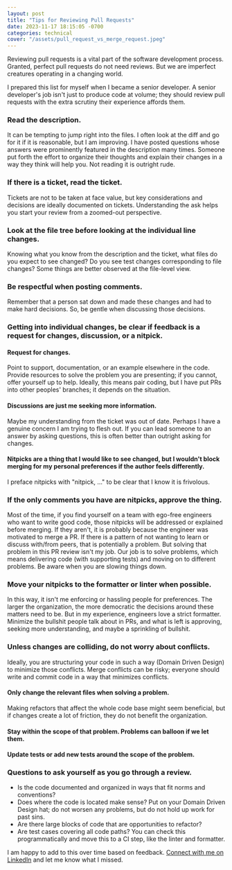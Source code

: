 ```yaml
---
layout: post
title: "Tips for Reviewing Pull Requests"
date: 2023-11-17 18:15:05 -0700
categories: technical
cover: "/assets/pull_request_vs_merge_request.jpeg"
---
```


Reviewing pull requests is a vital part of the software development process. Granted, perfect pull requests do not need reviews. But we are imperfect creatures operating in a changing world.

I prepared this list for myself when I became a senior developer. A senior developer's job isn't just to produce code at volume; they should review pull requests with the extra scrutiny their experience affords them.

### Read the description.
It can be tempting to jump right into the files. I often look at the diff and go for it if it is reasonable, but I am improving. I have posted questions whose answers were prominently featured in the description many times. Someone put forth the effort to organize their thoughts and explain their changes in a way they think will help you. Not reading it is outright rude.

### If there is a ticket, read the ticket.
Tickets are not to be taken at face value, but key considerations and decisions are ideally documented on tickets. Understanding the ask helps you start your review from a zoomed-out perspective.

### Look at the file tree before looking at the individual line changes.
Knowing what you know from the description and the ticket, what files do you expect to see changed? Do you see test changes corresponding to file changes? Some things are better observed at the file-level view.

### Be respectful when posting comments.
Remember that a person sat down and made these changes and had to make hard decisions. So, be gentle when discussing those decisions.

### Getting into individual changes, be clear if feedback is a request for changes, discussion, or a nitpick.

#### Request for changes.
Point to support, documentation, or an example elsewhere in the code. Provide resources to solve the  problem you are presenting; if you cannot, offer yourself up to help. Ideally, this means pair coding, but I have put PRs into other peoples' branches; it depends on the situation.

#### Discussions are just me seeking more information.
Maybe my understanding from the ticket was out of date. Perhaps I have a genuine concern I am trying to flesh out. If you can lead someone to an answer by asking questions, this is often better than outright asking for changes.

#### Nitpicks are a thing that I would like to see changed, but I wouldn't block merging for my personal preferences if the author feels differently.
I preface nitpicks with "nitpick, …" to be clear that I know it is frivolous.

### If the only comments you have are nitpicks, approve the thing.
Most of the time, if you find yourself on a team with ego-free engineers who want to write good code, those nitpicks will be addressed or explained before merging. If they aren't, it is probably because the engineer was motivated to merge a PR. If there is a pattern of not wanting to learn or discuss with/from peers, that is potentially a problem. But solving that problem in this PR review isn't my job. Our job is to solve problems, which means delivering code (with supporting tests) and moving on to different problems. Be aware when you are slowing things down.

### Move your nitpicks to the formatter or linter when possible.
In this way, it isn't me enforcing or hassling people for preferences. The larger the organization, the more democratic the decisions around these matters need to be. But in my experience, engineers love a strict formatter. Minimize the bullshit people talk about in PRs, and what is left is approving, seeking more understanding, and maybe a sprinkling of bullshit.

### Unless changes are colliding, do not worry about conflicts.
Ideally, you are structuring your code in such a way (Domain Driven Design) to minimize those conflicts. Merge conflicts can be risky; everyone should write and commit code in a way that minimizes conflicts.
#### Only change the relevant files when solving a problem.
Making refactors that affect the whole code base might seem beneficial, but if changes create a lot of friction, they do not benefit the organization.
#### Stay within the scope of that problem. Problems can balloon if we let them.
#### Update tests or add new tests around the scope of the problem.

### Questions to ask yourself as you go through a review.
* Is the code documented and organized in ways that fit norms and conventions?
* Does where the code is located make sense? Put on your Domain Driven Design hat; do not worsen any problems, but do not hold up work for past sins.
* Are there large blocks of code that are opportunities to refactor?
* Are test cases covering all code paths? You can check this programmatically and move this to a CI step, like the linter and formatter.

I am happy to add to this over time based on feedback. [Connect with me on LinkedIn](https://www.linkedin.com/in/d-kerr/) and let me know what I missed.
